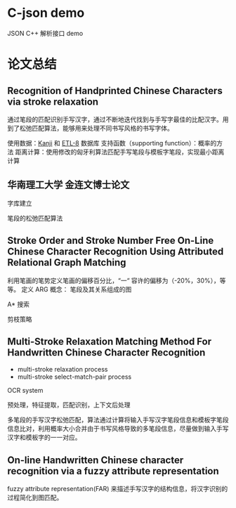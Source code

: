 # C-json demo

JSON C++ 解析接口 demo

# 论文总结

## Recognition of Handprinted Chinese Characters via stroke relaxation
通过笔段的匹配识别手写汉字，通过不断地迭代找到与手写字最佳的比配汉字。用到了松弛匹配算法，能够用来处理不同书写风格的书写字体。

使用数据：[Kanji](http://www.kanjidatabase.com/) 和 [ETL-8](http://etlcdb.db.aist.go.jp/?page_id=2461) 数据库
支持函数（supporting function）：概率的方法
距离计算：使用修改的匈牙利算法匹配手写笔段与模板字笔段，实现最小距离计算

## 华南理工大学 金连文博士论文

字库建立

笔段的松弛匹配算法

## Stroke Order and Stroke Number Free On-Line Chinese Character Recognition Using Attributed Relational Graph Matching

利用笔画的笔势定义笔画的偏移百分比，“一“ 容许的偏移为（-20%，30%），等等。
定义 ARG 概念： 笔段及其关系组成的图

A* 搜索

剪枝策略

## Multi-Stroke Relaxation Matching Method For Handwritten Chinese Character Recognition
- multi-stroke relaxation process
- multi-stroke select-match-pair process

OCR  system

预处理，特征提取，匹配识别，上下文后处理

多笔段的手写汉字松弛匹配，算法通过计算将输入手写汉字笔段信息和模板字笔段信息比对，利用概率大小合并由于书写风格导致的多笔段信息，尽量做到输入手写汉字和模板字的一一对应。

## On-line Handwritten Chinese character recognition via a fuzzy attribute representation
fuzzy attribute representation(FAR) 来描述手写汉字的结构信息，将汉字识别的过程简化到图匹配。

